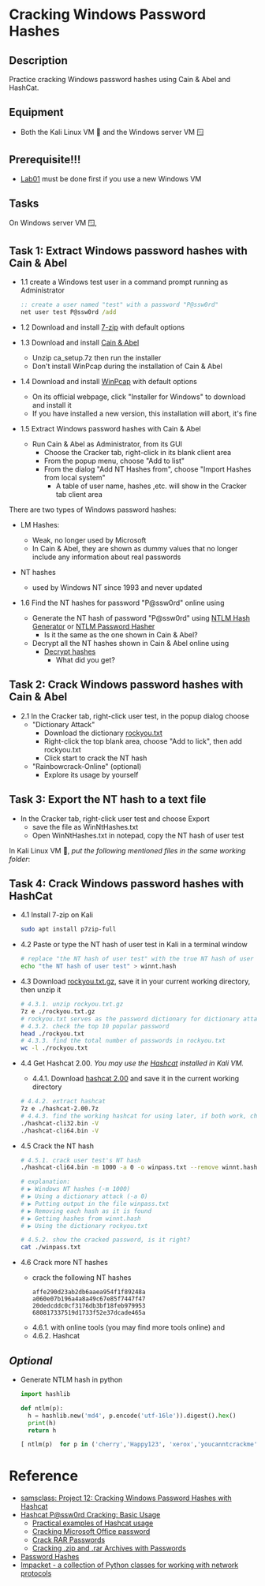 # Cracking Windows Password Hashes


## Description
Practice cracking Windows password hashes using Cain & Abel and HashCat.

## Equipment
- Both the Kali Linux VM 🐧 and the Windows server VM 🪟

## Prerequisite!!!
- [Lab01](../lab01/README.md) must be done first if you use a new Windows VM


## Tasks
On Windows server VM 🪟, 

Task 1: Extract Windows password hashes with Cain & Abel
---
- 1.1 create a Windows test user in a command prompt running as Administrator
  ```cmd
  :: create a user named "test" with a password "P@ssw0rd"
  net user test P@ssw0rd /add
  ```

- 1.2 Download and install [7-zip](https://www.7-zip.org/) with default options

- 1.3 Download and install [Cain & Abel](../repo/ca_setup.7z)
  - Unzip ca_setup.7z then run the installer
  - Don't install WinPcap during the installation of Cain & Abel

- 1.4 Download and install [WinPcap](https://www.winpcap.org/install/) with default options
  - On its official webpage, click "Installer for Windows" to download and install it
  - If you have installed a new version, this installation will abort, it's fine

- 1.5 Extract Windows password hashes with Cain & Abel
  - Run Cain & Abel as Administrator, from its GUI
    - Choose  the Cracker tab, right-click in its blank client area
    - From the popup menu, choose "Add to list"
    - From the dialog "Add NT Hashes from", choose "Import Hashes from local system"
      - A table of user name, hashes ,etc. will show in the Cracker tab client area

There are two types of Windows password hashes: 
- LM Hashes: 
  - Weak, no longer used by Microsoft
  - In Cain & Abel, they are shown as dummy values that no longer include any information about real passwords
- NT hashes
  - used by Windows NT since 1993 and never updated

- 1.6 Find the NT hashes for password "P@ssw0rd" online using
  - Generate the NT hash of password "P@ssw0rd" using [NTLM Hash Generator](https://codebeautify.org/ntlm-hash-generator) or [NTLM Password Hasher](https://www.browserling.com/tools/ntlm-hash)
    - Is it the same as the one shown in Cain & Abel?
  - Decrypt all the NT hashes shown in Cain & Abel online using
    - [Decrypt hashes](https://hashes.com/en/decrypt/hash)
      - What did you get?


Task 2: Crack Windows password hashes with Cain & Abel
---
- 2.1 In the Cracker tab, right-click user test, in the popup dialog choose 
  - "Dictionary Attack"
    - Download the dictionary [rockyou.txt](https://github.com/brannondorsey/naive-hashcat/releases/download/data/rockyou.txt)
    - Right-click the top blank area, choose "Add to lick", then add rockyou.txt
    - Click start to crack the NT hash
  - "Rainbowcrack-Online" (optional)
    - Explore its usage by yourself


Task 3: Export the NT hash to a text file
---
- In the Cracker tab, right-click user test and choose Export
  - save the file as WinNtHashes.txt
  - Open WinNtHashes.txt in notepad, copy the NT hash of user test


In Kali Linux VM 🐧, *put the following mentioned files in the same working folder*:

Task 4: Crack Windows password hashes with HashCat
---
- 4.1 Install 7-zip on Kali
  ```bash
  sudo apt install p7zip-full
  ```
- 4.2 Paste or type the NT hash of user test in Kali in a terminal window
  ```bash
  # replace "the NT hash of user test" with the true NT hash of user test
  echo "the NT hash of user test" > winnt.hash
  ```

- 4.3 Download [rockyou.txt.gz](https://github.com/praetorian-inc/Hob0Rules/blob/master/wordlists/rockyou.txt.gz), save it in your current working directory, then unzip it
  ```bash
  # 4.3.1. unzip rockyou.txt.gz
  7z e ./rockyou.txt.gz
  # rockyou.txt serves as the password dictionary for dictionary attack
  # 4.3.2. check the top 10 popular password
  head ./rockyou.txt
  # 4.3.3. find the total number of passwords in rockyou.txt
  wc -l ./rockyou.txt
  ```

- 4.4 Get Hashcat 2.00. *You may use the [Hashcat](https://www.kali.org/tools/hashcat/) installed in Kali VM.*
  - 4.4.1. Download [hashcat 2.00](../repo/hashcat-2.00.7z) and save it in the current working directory
  ```bash
  # 4.4.2. extract hashcat
  7z e ./hashcat-2.00.7z
  # 4.4.3. find the working hashcat for using later, if both work, choose the 64bit, or you may try both
  ./hashcat-cli32.bin -V
  ./hashcat-cli64.bin -V
  ```

- 4.5 Crack the NT hash
  ```bash
  # 4.5.1. crack user test's NT hash
  ./hashcat-cli64.bin -m 1000 -a 0 -o winpass.txt --remove winnt.hash ./rockyou.txt

  # explanation:
  # ▶️ Windows NT hashes (-m 1000)
  # ▶️ Using a dictionary attack (-a 0)
  # ▶️ Putting output in the file winpass.txt
  # ▶️ Removing each hash as it is found
  # ▶️ Getting hashes from winnt.hash
  # ▶️ Using the dictionary rockyou.txt

  # 4.5.2. show the cracked password, is it right?
  cat ./winpass.txt
  ```

- 4.6 Crack more NT hashes
  - crack the following NT hashes 
    ```
    affe290d23ab2db6aaea954f1f89248a
    a060e07b196a4a8a49c67e85f7447f47
    20dedcddc0cf3176db3bf18feb979953
    680817337519d1733f52e37dcade465a
    ```
  - 4.6.1. with online tools (you may find more tools online) and 
  - 4.6.2. Hashcat

*Optional*
---
- Generate NTLM hash in python
  ```python
  import hashlib

  def ntlm(p):
    h = hashlib.new('md4', p.encode('utf-16le')).digest().hex()
    print(h)
    return h

  [ ntlm(p)  for p in ('cherry','Happy123', 'xerox','youcanntcrackme')]
  ```


# Reference
- [samsclass: Project 12: Cracking Windows Password Hashes with Hashcat](https://samsclass.info/123/proj14/123p12winhash.htm)
- [Hashcat P@ssw0rd Cracking: Basic Usage](https://in.security/2022/06/01/hashcat-pssw0rd-cracking-basic-usage/)
  - [Practical examples of Hashcat usage](https://miloserdov.org/?p=5426)
  - [Cracking Microsoft Office password](https://tinyapps.org/docs/hashcat.html)
  - [Crack RAR Passwords](https://www.doyler.net/security-not-included/crack-rar-files-hashcat)
  - [Cracking .zip and .rar Archives with Passwords](https://wind010.hashnode.dev/cracking-zip-and-rar-archives-with-passwords)
- [Password Hashes](https://cybercop-training.ch/?p=213)
- [Impacket - a collection of Python classes for working with network protocols](https://github.com/fortra/impacket)